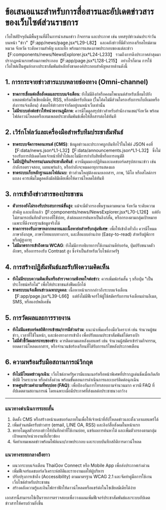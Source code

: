 # ข้อเสนอแนะสำหรับการสื่อสารและอัปเดตข่าวสารของเว็บไซต์ส่วนราชการ

เว็บไซต์ปัจจุบันมีพื้นฐานที่ดีในการนำเสนอข่าว กิจกรรม และประกาศ เช่น บทสรุปข่าวเด่นประจำวันบนหน้า "ข่าว"【F:app/news/page.jsx†L29-L82】 และคลังข่าวที่มีตัวกรองเรียลไทม์ตามหมวด จังหวัด ระดับความสำคัญ และแท็ก พร้อมการแสดงภาพประกอบของแต่ละข่าว【F:components/news/NewsExplorer.jsx†L24-L233】 รวมถึงการดึงประกาศล่าสุดมาปรากฏหน้าแรกพร้อมภาพประกอบ【F:app/page.jsx†L128-L215】 อย่างไรก็ตาม การใช้เว็บไซต์เป็นศูนย์กลางประชาสัมพันธ์หลักยังขาดองค์ประกอบสำคัญหลายด้านดังนี้

## 1. การกระจายข่าวสารแบบหลายช่องทาง (Omni-channel)
- **ขาดการเชื่อมต่อสื่อสังคมและระบบแจ้งเตือน**: ยังไม่มีลิงก์หรือคอมโพเนนต์สำหรับเชื่อมไปยังแพลตฟอร์มโซเชียลมีเดีย, RSS, หรือสมัครรับอีเมล (ในโค้ดไม่มีส่วนใดรองรับการเก็บอีเมลหรือส่งการแจ้งเตือน) ส่งผลให้ข่าวสารจำกัดอยู่บนหน้าเว็บเท่านั้น
- **ไม่มีระบบส่งต่อข่าวให้หน่วยงานภูมิภาค**: ควรมีโมดูลสรุปข่าวสำหรับสำนักงานเขต/จังหวัด พร้อมไฟล์ดาวน์โหลดหรือเทมเพลตประชาสัมพันธ์เพื่อให้สื่อสารต่อได้ทันที

## 2. เวิร์กโฟลว์และเครื่องมือสำหรับทีมประชาสัมพันธ์
- **ขาดระบบจัดการคอนเทนต์ (CMS)**: ข้อมูลข่าวและประกาศถูกบันทึกไว้ในไฟล์ JSON คงที่【F:data/news.json†L1-L32】【F:data/announcements.json†L1-L32】 ซึ่งไม่รองรับการอัปเดตโดยเจ้าหน้าที่ทั่วไปและไม่มีการกำกับสิทธิ์หรือการอนุมัติ
- **ไม่มีปฏิทินกิจกรรม/แผนประชาสัมพันธ์**: ควรมีมุมมองปฏิทินและแดชบอร์ดสรุปสถานะข่าว เช่น กำลังรอตรวจสอบ, เผยแพร่แล้ว, หรือกำลังจะหมดอายุการแสดงผล
- **ขาดระบบเก็บหลักฐานและไฟล์แนบ**: ข่าวส่วนใหญ่ต้องแนบเอกสาร, ภาพ, วิดีโอ หรือสไลด์การแถลง ควรเพิ่มโมดูลคลังมัลติมีเดียเพื่อให้ดาวน์โหลดได้ทันที

## 3. การเข้าถึงข่าวสารของประชาชน
- **ตัวกรองยังไม่รองรับประสบการณ์ขั้นสูง**: แม้จะมีตัวกรองพื้นฐานตามหมวด จังหวัด ระดับความสำคัญ และแท็กแล้ว【F:components/news/NewsExplorer.jsx†L70-L126】 แต่ยังไม่สามารถบันทึกตัวกรองที่ใช้บ่อย, ส่งต่อผลการค้นหาเป็นลิงก์สั้น, หรือกรองตามกลุ่มเป้าหมายเฉพาะที่ดึงจากฐานข้อมูลจริงได้
- **ขาดการรองรับภาษาหลากหลายและเนื้อหาย่อสำหรับกลุ่มพิเศษ**: เพื่อให้เข้าถึงทั่วถึง ควรมีโหมดภาษาอังกฤษ, ภาษาไทยแบบทางการ, และสื่อแบบอ่านง่าย (Easy-to-read) สำหรับผู้พิการหรือผู้สูงอายุ
- **ไม่มีมาตรการเข้าถึงตาม WCAG**: ยังไม่มีการอธิบายการใช้งานผ่านคีย์บอร์ด, ปุ่มปรับขนาดตัวอักษร, หรือการรองรับ Contrast สูง ซึ่งจำเป็นสำหรับเว็บไซต์ภาครัฐ

## 4. การสร้างปฏิสัมพันธ์และรับฟังความคิดเห็น
- **ยังไม่มีระบบความคิดเห็นหรือสำรวจความพึงพอใจต่อข่าว**: ควรเพิ่มฟอร์มสั้น ๆ หรือปุ่ม "เป็นประโยชน์หรือไม่" เพื่อให้ประชาชนส่งฟีดแบ็กได้
- **ขาดระบบแจ้งเตือนข่าวเฉพาะบุคคล**: เนื้อหาหน้าแรกกล่าวถึงระบบแจ้งเตือน【F:app/page.jsx†L39-L66】 แต่ยังไม่มีฟีเจอร์ให้ผู้ใช้สมัครรับการแจ้งเตือนผ่านอีเมล, SMS, หรือแอปพลิเคชัน

## 5. การวัดผลและการรายงาน
- **ยังไม่มีแดชบอร์ดสถิติการเข้าชม/การมีส่วนร่วม**: แนะนำเพิ่มเครื่องมือวิเคราะห์ เช่น จำนวนผู้ชมข่าว, เวลาที่ใช้ในหน้า, และช่องทางการเข้าถึง เพื่อปรับแผนประชาสัมพันธ์ได้ตรงเป้า
- **ไม่มีตัวชี้วัดผลกระทบของข่าว**: ควรติดตามผลหลังเผยแพร่ เช่น จำนวนผู้สมัครเข้าร่วมกิจกรรม, ยอดดาวน์โหลดเอกสาร, หรือจำนวนข้อร้องเรียนที่ได้รับการแก้ไขหลังประกาศเตือน

## 6. ความพร้อมรับมือสถานการณ์วิกฤต
- **ยังไม่มีโหมดข่าวฉุกเฉิน**: เว็บไซต์ภาครัฐควรมีแบนเนอร์หรือหน้าพิเศษที่ปรากฏเด่นชัดเมื่อเกิดภัยพิบัติ โรคระบาด หรือคำสั่งด่วน พร้อมขั้นตอนการดำเนินการและเบอร์ติดต่อฉุกเฉิน
- **ขาดศูนย์รวมคำถามที่พบบ่อย (FAQ)**: เพื่อป้องกันการโทรสอบถามจำนวนมาก ควรมี FAQ ที่อัปเดตตามสถานการณ์ โดยเฉพาะเมื่อมีประกาศที่ส่งผลต่อประชาชนวงกว้าง

---

### แนวทางดำเนินการระยะสั้น
1. ติดตั้ง CMS หรือสร้างหน้าแดชบอร์ดภายในเพื่อให้เจ้าหน้าที่อัปโหลดข่าวและตั้งเวลาเผยแพร่ได้
2. เพิ่มส่วนสมัครรับข่าวสาร (email, LINE OA, RSS) และลิงก์สื่อสังคมในหน้าแรก
3. ขยายโมดูลตัวกรองข่าวให้บันทึกค่าที่ใช้งานบ่อย, แชร์ผลการค้นหาได้ และเพิ่มตัวกรองตามกลุ่มเป้าหมาย/หน่วยงานที่เกี่ยวข้อง
4. จัดทำเทมเพลตข่าวพร้อมไฟล์แนบ/ภาพประกอบ และระบบบันทึกสถิติการดาวน์โหลด

### แนวทางระยะกลางถึงยาว
- ผนวกระบบแจ้งเตือน ThaiGov Connect หรือ Mobile App เพื่อส่งประกาศเร่งด่วน
- เพิ่มฟีเจอร์แดชบอร์ดวิเคราะห์สถิติและรายงานผลให้ผู้บริหาร
- ปรับปรุงการเข้าถึง (Accessibility) ตามมาตรฐาน WCAG 2.1 และจัดทำคู่มือการใช้งานเว็บไซต์สำหรับประชาชน
- สร้างคลังความรู้และอินโฟกราฟิกให้ดาวน์โหลดหรือแชร์ต่อในโซเชียลมีเดียได้ง่าย

เอกสารนี้สามารถใช้เป็นรายการตรวจสอบเพื่อวางแผนเพิ่มฟีเจอร์ประชาสัมพันธ์และระบบอัปเดตข่าวสารให้ครบถ้วนยิ่งขึ้น
